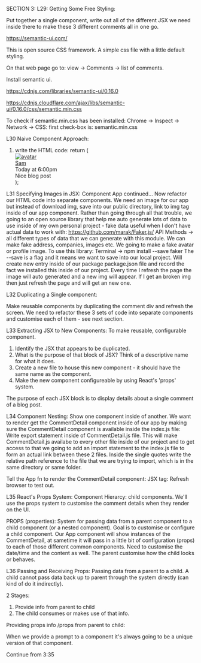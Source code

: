 SECTION 3:
L29: Getting Some Free Styling:

Put together a single component, write out all of the different JSX we need inside there to make these 3 different comments all
in one go.

https://semantic-ui.com/

This is open source CSS framework. A simple css file with a little default styling.

On that web page go to: view -> Comments -> list of comments.

Install semantic ui. 

https://cdnjs.com/libraries/semantic-ui/0.16.0

https://cdnjs.cloudflare.com/ajax/libs/semantic-ui/0.16.0/css/semantic.min.css

To check if semantic.min.css has been installed:
Chrome -> Inspect -> Network -> CSS: first check-box is: semantic.min.css

L30 Naive Component Approach:

1. write the HTML code:
    return (
        <div className="ui container comments">
            <div className="comment">
                <a href="/" className="avatar">
                    <img alt="avatar" />
                </a>
                <div className="content">
                    <a href="/" className="author">
                        Sam
                    </a>
                    <div className="metadata">
                        <span className="date">Today at 6:00pm</span>
                    </div>
                    <div className="text">Nice blog post</div>
                </div>
            </div>
        </div>
    );

L31 Specifying Images in JSX:
Component App continued...
Now refactor our HTML code into separate components.
We need an image for our app but instead of download img, save into our public directory, link to img tag inside of our app component.
Rather than going through all that trouble, we going to an open source library that help me auto generate lots of data to use inside of
my own personal project - fake data useful when I don't have actual data to work with:
https://github.com/marak/Faker.js/
API Methods -> all different types of data that we can generate with this module. We can make fake address, companies, images etc.
We going to make a fake avatar or profile image. To use this library: Terminal -> npm install --save faker
The --save is a flag and it means we want to save into our local project. Will create new entry inside of our package package.json file
and record the fact we installed this inside of our project. Every time I refresh the page the image will auto generated and a new img will
appear. If I get an broken img then just refresh the page and will get an new one.

L32 Duplicating a Single component:

Make reusable components by duplicating the comment div and refresh the screen. We need to refactor these 3 sets of code into separate components
and customise each of them - see next section.

L33 Extracting JSX to New Components:
To make reusable, configurable component.

1. Identify the JSX that appears to be duplicated.
2. What is the purpose of that block of JSX? Think of a descriptive name for what it does.
3. Create a new file to house this new component - it should have the same name as the component.
4. Make the new component configureable by using React's 'props' system.

The purpose of each JSX block is to display details about a single comment of a blog post.

L34 Component Nesting:
Show one component inside of another.
We want to render get the CommentDetail component inside of our app by making sure the CommentDetail component is available inside the index.js file:
Write export statement inside of CommentDetail.js file. This will make CommentDetail.js availabe to every other file inside of our project and to get
access to that we going to add an import statement to the index.js file to form an actual link between these 2 files. Inside the single quotes write
the relative path reference to the file that we are trying to import, which is in the same directory or same folder.

Tell the App fn to render the CommentDetail component: JSX tag:
            <CommentDetail />
Refresh browser to test out.

L35 React's Props System:
Component Hierarcy: child components.
We'll use the props system to customise the comment details when they render on the UI.

PROPS (properties):
System for passing data from a parent component to a child component (or a nested component). Goal is to customise or configure a child component.
Our App component will show instances of the CommentDetail, at sametime it will pass in a little bit of configuration (props) to each of those different
common components. Need to customise the date/time and the content as well.
The parent customise how the child looks or behaves.

L36 Passing and Receiving Props:
Passing data from a parent to a child.
A child cannot pass data back up to parent through the system directly (can kind of do it indirectly).

2 Stages:
1. Provide info from parent to child
2. The child consumes or makes use of that info.

Providing props info /props from parent to child:

<CommentDetail author= "Sam" />
When we provide a prompt to a component it's always going to be a unique version of that component.

Continue from 3:35





